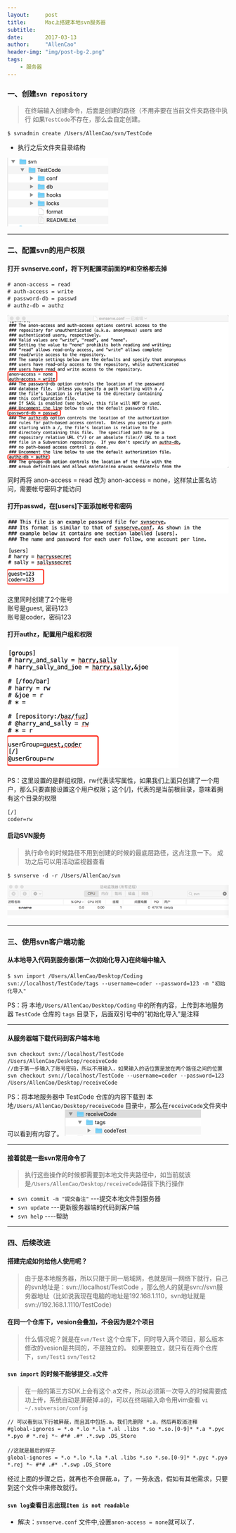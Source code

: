 ```yaml
---
layout:     post
title:      Mac上搭建本地svn服务器
subtitle:   
date:       2017-03-13
author:     "AllenCao"
header-img: "img/post-bg-2.png"
tags:
    - 服务器
---
```


### 一、创建`svn repository`
>在终端输入创建命令，后面是创建的路径（不用非要在当前文件夹路径中执行
>如果`TestCode`不存在，那么会自定创建。


```
$ svnadmin create /Users/AllenCao/svn/TestCode
```
* 执行之后文件夹目录结构

![svnService_1](/img/in-post/svnService/svnService_1.png)

---
### 二、配置svn的用户权限
#### 打开 svnserve.conf，将下列配置项前面的#和空格都去掉
```
# anon-access = read
# auth-access = write
# password-db = passwd
# authz-db = authz
```
![svnService_2](/img/in-post/svnService/svnService_2.png)

同时再将 anon-access = read 改为 anon-access = none，这样禁止匿名访问，需要帐号密码才能访问



#### 打开passwd，在[users]下面添加帐号和密码
![svnService_3](/img/in-post/svnService/svnService_3.png)
这里同时创建了2个账号<br>
账号是guest, 密码123<br>
账号是coder，密码123<br>

#### 打开authz，配置用户组和权限

![svnService_4](/img/in-post/svnService/svnService_4.png)

PS：这里设置的是群组权限，rw代表读写属性，如果我们上面只创建了一个用户，那么只要直接设置这个用户权限；这个[/]，代表的是当前根目录，意味着拥有这个目录的权限

```
[/]
coder=rw
```

#### 启动SVN服务
>执行命令的时候路径不用到创建的时候的最底层路径，这点注意一下。
>成功之后可以用活动监视器查看


```
$ svnserve -d -r /Users/AllenCao/svn 
```
![svnService_5](/img/in-post/svnService/svnService_5.png)

---
### 三、使用svn客户端功能
#### 从本地导入代码到服务器(第一次初始化导入)在终端中输入
```
$ svn import /Users/AllenCao/Desktop/Coding svn://localhost/TestCode/tags --username=coder --password=123 -m "初始化导入"
```
PS：将 本地`/Users/AllenCao/Desktop/Coding` 中的所有内容，上传到本地服务器 `TestCode` 仓库的 `tags` 目录下，后面双引号中的"初始化导入"是注释

----------
#### 从服务器端下载代码到客户端本地
```
svn checkout svn://localhost/TestCode /Users/AllenCao/Desktop/receiveCode
//由于第一步输入了账号密码，所以不用输入，如果输入的话位置是放在两个路径之间的位置
svn checkout svn://localhost/TestCode --username=coder --password=123 /Users/AllenCao/Desktop/receiveCode
```
PS：将本地服务器中 TestCode 仓库的内容下载到 本地`/Users/AllenCao/Desktop/receiveCode` 目录中，那么在`receiveCode`文件夹中可以看到有内容了。
![svnService_6](/img/in-post/svnService/svnService_6.png)

----------
#### 接着就是一些svn常用命令了
>执行这些操作的时候都需要到本地文件夹路径中，如当前就该是`/Users/AllenCao/Desktop/receiveCode`路径下执行操作

* `svn commit -m "提交备注"`   ---提交本地文件到服务器
* `svn update`                 ---更新服务器端的代码到客户端
* `svn help`                   ----帮助

---

### 四、后续改进
#### 搭建完成如何给他人使用呢？
> 由于是本地服务器，所以只限于同一局域网，也就是同一网络下就行，自己的svn地址是：svn://localhost/TestCode ，那么他人的就是svn://svn服务器地址（比如说我现在电脑的地址是192.168.1.110，svn地址就是svn://192.168.1.1110/TestCode）

#### 在同一个仓库下，vesion会叠加，不会因为是2个项目
>什么情况呢？就是在`svn/Test` 这个仓库下，同时导入两个项目，那么版本修改的vesion是共同的，不是独立的。
如果要独立，就只有在两个仓库下，`svn/Test1` `svn/Test2`

#### `svn import` 的时候不能够提交`.a`文件
>在一般的第三方SDK上会有这个.a文件，所以必须第一次导入的时候需要成功上传，系统自动是屏蔽掉.a的，可以在终端输入命令用vim查看 `vi ~/.subversion/config`

```
// 可以看到以下行被屏蔽，而且其中包括.a，我们先删除 *.a，然后再取消注释
#global-ignores = *.o *.lo *.la *.al .libs *.so *.so.[0-9]* *.a *.pyc *.pyo # *.rej *~ #*# .#* .*.swp .DS_Store

//这就是最后的样子
global-ignores = *.o *.lo *.la *.al .libs *.so *.so.[0-9]* *.pyc *.pyo *.rej *~ #*# .#* .*.swp .DS_Store
```
经过上面的步骤之后，就再也不会屏蔽.a，了，一劳永逸，假如有其他需求，只要到这个文件中来修改就行。

#### `svn log`查看日志出现`Item is not readable`

* 解决：`svnserve.conf` 文件中,设置`anon-access = none`就可以了.